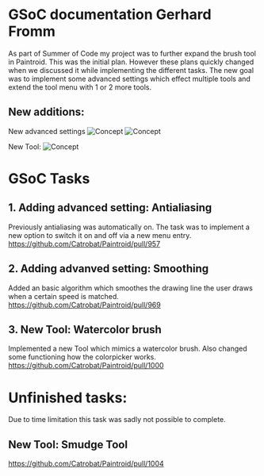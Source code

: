 # GSoC documentation Gerhard Fromm

As part of Summer of Code my project was to further expand the brush tool in Paintroid.
This was the initial plan. However these plans quickly changed when we discussed it while implementing the different tasks.
The new goal was to implement some advanced settings which effect multiple tools and extend the tool menu with 1 or 2 more tools.

## New additions:
New advanced settings
![Concept](https://imgur.com/SFo5C0B)
![Concept](https://imgur.com/rUOgVoU)

New Tool:
![Concept](https://imgur.com/PLrNj4l)


# GSoC Tasks

## 1. Adding advanced setting: Antialiasing
Previously antialiasing was automatically on. The task was to 
implement a new option to switch it on and off via a new menu entry.
https://github.com/Catrobat/Paintroid/pull/957

## 2. Adding advanved setting: Smoothing
Added an basic algorithm which smoothes the drawing line the user
draws when a certain speed is matched.
https://github.com/Catrobat/Paintroid/pull/969

## 3. New Tool: Watercolor brush
Implemented a new Tool which mimics a watercolor brush.
Also changed some functioning how the colorpicker works.
https://github.com/Catrobat/Paintroid/pull/1000


# Unfinished tasks:
Due to time limitation this task was sadly not possible to complete.

## New Tool: Smudge Tool
https://github.com/Catrobat/Paintroid/pull/1004


